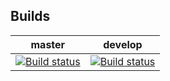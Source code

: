 ## Builds
|master|develop|
|------|-------|
|[![Build status](https://build.appcenter.ms/v0.1/apps/a49c9e75-56a9-4458-ae73-459a833fe2e8/branches/master/badge)](https://appcenter.ms)|[![Build status](https://build.appcenter.ms/v0.1/apps/a49c9e75-56a9-4458-ae73-459a833fe2e8/branches/develop/badge)](https://appcenter.ms)|